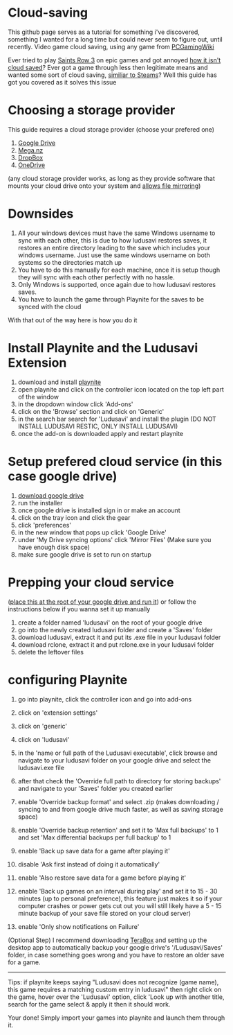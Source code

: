 # Cloud-saving

This github page serves as a tutorial for something i've discovered, something I wanted for a long time but could never seem to figure out, until recently.
Video game cloud saving, using any game from [PCGamingWiki](https://www.pcgamingwiki.com/)

Ever tried to play [Saints Row 3](https://www.pcgamingwiki.com/wiki/Saints_Row:_The_Third_Remastered#Save_game_cloud_syncing) on epic games and got annoyed [how it isn't cloud saved](https://www.reddit.com/r/SaintsRow/comments/wwrm0w/no_cloud_saving_on_epic/)? 
Ever got a game through less then legitimate means and wanted some sort of cloud saving, [similiar to Steams](https://help.steampowered.com/en/faqs/view/68D2-35AB-09A9-7678)?
Well this guide has got you covered as it solves this issue

# Choosing a storage provider
This guide requires a cloud storage provider (choose your prefered one)
1. [Google Drive](https://drive.google.com/)
2. [Mega.nz](https://mega.nz/)
3. [DropBox](https://www.dropbox.com/)
4. [OneDrive](https://onedrive.com/)

(any cloud storage provider works, as long as they provide software that mounts your cloud drive onto your system and [allows file mirroring](https://support.google.com/drive/answer/13401938?hl=en))

# Downsides
1. All your windows devices must have the same Windows username to sync with each other, this is due to how ludusavi restores saves, it restores an entire directory leading to the save which includes your windows username. Just use the same windows username on both systems so the directories match up
2. You have to do this manually for each machine, once it is setup though they will sync with each other perfectly with no hassle.
3. Only Windows is supported, once again due to how ludusavi restores saves.
4. You have to launch the game through Playnite for the saves to be synced with the cloud

With that out of the way here is how you do it

# Install Playnite and the Ludusavi Extension
1. download and install [playnite](https://playnite.link/)
2. open playnite and click on the controller icon located on the top left part of the window
3. in the dropdown window click 'Add-ons'
4. click on the 'Browse' section and click on 'Generic'
5. in the search bar search for 'Ludusavi' and install the plugin (DO NOT INSTALL LUDUSAVI RESTIC, ONLY INSTALL LUDUSAVI)
6. once the add-on is downloaded apply and restart playnite

# Setup prefered cloud service (in this case google drive)
1. [download google drive](https://www.google.com/drive/download/)
2. run the installer
3. once google drive is installed sign in or make an account
4. click on the tray icon and click the gear
5. click 'preferences'
6. in the new window that pops up click 'Google Drive'
7. under 'My Drive syncing options' click 'Mirror Files' (Make sure you have enough disk space)
8. make sure google drive is set to run on startup

# Prepping your cloud service 
([place this at the root of your google drive and run it](https://github.com/Smealm/Cloud-saving/blob/main/LudusaviQuickSetup.bat))
or follow the instructions below if you wanna set it up manually
1. create a folder named 'ludusavi' on the root of your google drive
2. go into the newly created ludusavi folder and create a 'Saves' folder
3. download ludusavi, extract it and put its .exe file in your ludusavi folder
4. download rclone, extract it and put rclone.exe in your ludusavi folder
5. delete the leftover files

# configuring Playnite
1. go into playnite, click the controller icon and go into add-ons

2. click on 'extension settings'

3. click on 'generic'

4. click on 'ludusavi'

5. in the 'name or full path of the Ludusavi executable', click browse and navigate to your ludusavi folder on your google drive and select the ludusavi.exe file

6. after that check the 'Override full path to directory for storing backups' and navigate to your 'Saves' folder you created earlier

7. enable 'Override backup format' and select .zip (makes downloading / syncing to and from google drive much faster, as well as saving storage space)

8. enable 'Override backup retention' and set it to 'Max full backups' to 1 and set 'Max differential backups per full backup' to 1

9. enable 'Back up save data for a game after playing it' 

10. disable 'Ask first instead of doing it automatically'

11. enable 'Also restore save data for a game before playing it'

12. enable 'Back up games on an interval during play' and set it to 15 - 30 minutes (up to personal preference), this feature just makes it so if your computer crashes or power gets cut out you will still likely have a 5 - 15 minute backup of your save file stored on your cloud server)

13. enable 'Only show notifications on Failure'

(Optional Step) I recommend downloading [TeraBox](https://www.terabox.com) and setting up the desktop app to automatically backup your google drive's '/Ludusavi/Saves' folder, in case something goes wrong and you have to restore an older save for a game.

---

Tips: if playnite keeps saying "Ludusavi does not recognize (game name), this game requires a matching custom entry in ludusavi" then right click on the game, hover over the 'Ludusavi' option, click 'Look up with another title, search for the game select & apply it then it should work.

Your done! Simply import your games into playnite and launch them through it.
